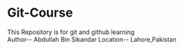 # Git-Course
This Repository is for git and github learning
<br>
Author-- Abdullah Bin Sikandar
Location-- Lahore,Pakistan
